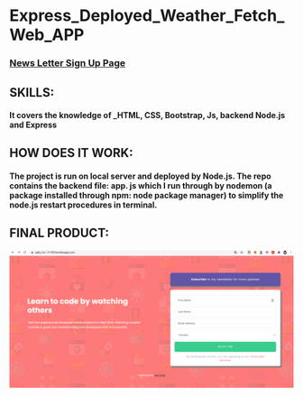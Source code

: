 # Express_Deployed_Weather_Fetch_Web_APP

### [News Letter Sign Up Page](https://salty-tor-31149.herokuapp.com/)

## SKILLS:
#### It covers the knowledge of **_HTML, CSS, Bootstrap,  Js, backend Node.js and  Express**

## HOW DOES IT WORK:
#### The project is run on local server and deployed by Node.js.  The repo contains the backend file: app. js which I run through by nodemon (a package installed through npm: node package manager) to simplify the node.js restart procedures in terminal. 

## FINAL PRODUCT: 

![Farmers Market Finder Demo](gif/NewsLetter.gif)
